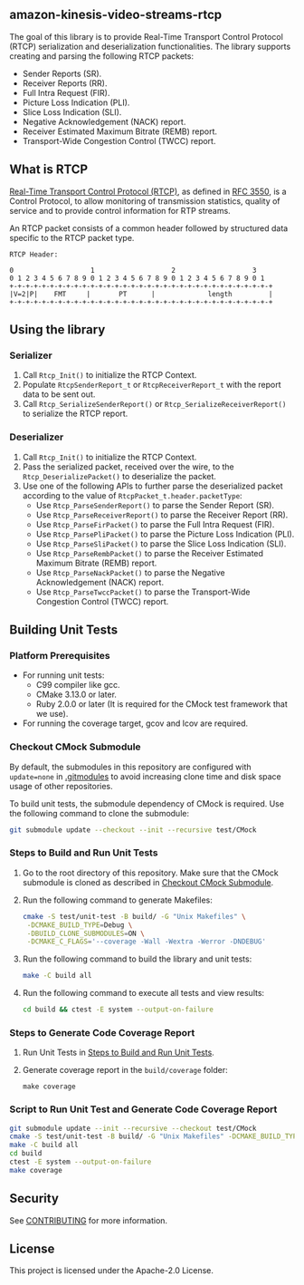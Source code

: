 ## amazon-kinesis-video-streams-rtcp

The goal of this library is to provide Real-Time Transport Control Protocol
(RTCP) serialization and deserialization functionalities. The library supports
creating and parsing the following RTCP packets:
* Sender Reports (SR).
* Receiver Reports (RR).
* Full Intra Request (FIR).
* Picture Loss Indication (PLI).
* Slice Loss Indication (SLI).
* Negative Acknowledgement (NACK) report.
* Receiver Estimated Maximum Bitrate (REMB) report.
* Transport-Wide Congestion Control (TWCC) report.

## What is RTCP

[Real-Time Transport Control Protocol (RTCP)](https://en.wikipedia.org/wiki/RTP_Control_Protocol),
as defined in [RFC 3550](https://datatracker.ietf.org/doc/html/rfc3550), is a
Control Protocol, to allow monitoring of transmission statistics, quality of
service and to provide control information for RTP streams.

An RTCP packet consists of a common header followed by structured data specific
to the RTCP packet type.

```
RTCP Header:

0                   1                   2                   3
0 1 2 3 4 5 6 7 8 9 0 1 2 3 4 5 6 7 8 9 0 1 2 3 4 5 6 7 8 9 0 1
+-+-+-+-+-+-+-+-+-+-+-+-+-+-+-+-+-+-+-+-+-+-+-+-+-+-+-+-+-+-+-+-+
|V=2|P|    FMT     |       PT      |             length         |
+-+-+-+-+-+-+-+-+-+-+-+-+-+-+-+-+-+-+-+-+-+-+-+-+-+-+-+-+-+-+-+-+

```

## Using the library

### Serializer

1. Call `Rtcp_Init()` to initialize the RTCP Context.
2. Populate `RtcpSenderReport_t` or `RtcpReceiverReport_t` with the report data
   to be sent out.
3. Call `Rtcp_SerializeSenderReport()` or `Rtcp_SerializeReceiverReport()` to
   serialize the RTCP report.

### Deserializer

1. Call `Rtcp_Init()` to initialize the RTCP Context.
2. Pass the serialized packet, received over the wire, to the
   `Rtcp_DeserializePacket()` to deserialize the packet.
3. Use one of the following APIs to further parse the deserialized packet
   according to the value of `RtcpPacket_t.header.packetType`:
    * Use `Rtcp_ParseSenderReport()` to parse the Sender Report (SR).
    * Use `Rtcp_ParseReceiverReport()` to parse the Receiver Report (RR).
    * Use `Rtcp_ParseFirPacket()` to parse the Full Intra Request (FIR).
    * Use `Rtcp_ParsePliPacket()` to parse the Picture Loss Indication (PLI).
    * Use `Rtcp_ParseSliPacket()` to parse the Slice Loss Indication (SLI).
    * Use `Rtcp_ParseRembPacket()` to parse the Receiver Estimated Maximum
      Bitrate (REMB) report.
    * Use `Rtcp_ParseNackPacket()` to parse the Negative Acknowledgement (NACK)
      report.
    * Use `Rtcp_ParseTwccPacket()` to parse the Transport-Wide Congestion
      Control (TWCC) report.

## Building Unit Tests

### Platform Prerequisites

- For running unit tests:
    - C99 compiler like gcc.
    - CMake 3.13.0 or later.
    - Ruby 2.0.0 or later (It is required for the CMock test framework that we
      use).
- For running the coverage target, gcov and lcov are required.

### Checkout CMock Submodule

By default, the submodules in this repository are configured with `update=none`
in [.gitmodules](./.gitmodules) to avoid increasing clone time and disk space
usage of other repositories.

To build unit tests, the submodule dependency of CMock is required. Use the
following command to clone the submodule:

```sh
git submodule update --checkout --init --recursive test/CMock
```

### Steps to Build and Run Unit Tests

1. Go to the root directory of this repository. Make sure that the CMock
   submodule is cloned as described in [Checkout CMock Submodule](#checkout-cmock-submodule).
2. Run the following command to generate Makefiles:

    ```sh
    cmake -S test/unit-test -B build/ -G "Unix Makefiles" \
     -DCMAKE_BUILD_TYPE=Debug \
     -DBUILD_CLONE_SUBMODULES=ON \
     -DCMAKE_C_FLAGS='--coverage -Wall -Wextra -Werror -DNDEBUG'
    ```
3. Run the following command to build the library and unit tests:

    ```sh
    make -C build all
    ```
4. Run the following command to execute all tests and view results:

    ```sh
    cd build && ctest -E system --output-on-failure
    ```

### Steps to Generate Code Coverage Report

1. Run Unit Tests in [Steps to Build and Run Unit Tests](#steps-to-build-and-run-unit-tests).
2. Generate coverage report in the `build/coverage` folder:

    ```
    make coverage
    ```

### Script to Run Unit Test and Generate Code Coverage Report

```sh
git submodule update --init --recursive --checkout test/CMock
cmake -S test/unit-test -B build/ -G "Unix Makefiles" -DCMAKE_BUILD_TYPE=Debug -DBUILD_CLONE_SUBMODULES=ON -DCMAKE_C_FLAGS='--coverage -Wall -Wextra -Werror -DNDEBUG -DLIBRARY_LOG_LEVEL=LOG_DEBUG'
make -C build all
cd build
ctest -E system --output-on-failure
make coverage
```

## Security

See [CONTRIBUTING](CONTRIBUTING.md#security-issue-notifications) for more information.

## License

This project is licensed under the Apache-2.0 License.
